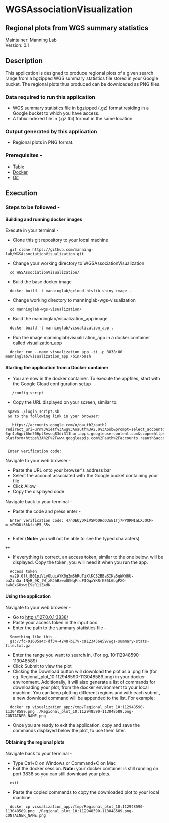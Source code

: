# WGSAssociationVisualization

## Regional plots from WGS summary statistics
Maintainer: Manning Lab <br>
Version: 0.1

## Description
This application is designed to produce regional plots of a given search range from a bgzipped WGS summary statistics file stored in your Google bucket. The regional plots thus produced can be downloaded as PNG files.

### Data required to run this application
 - WGS summary statistics file in bgzipped (.gz) format residing in a Google bucket to which you have access.
 - A tabix indexed file in (.gz.tbi) format in the same location.
 
### Output generated by this application
 - Regional plots in PNG format.

### Prerequisites - 
* [Tabix](http://www.htslib.org/doc/tabix.html)
* [Docker](https://www.docker.com/)
* [Git](https://git-scm.com/)

## Execution
### Steps to be followed - 
#### Building and running docker images
Execute in your terminal - 
 - Clone this git repository to your local machine <br> 
 ```
   git clone https://github.com/manning-lab/WGSAssociationVisualization.git
 ```
 - Change your working directory to WGSAssociationVisualization <br>
 ```
   cd WGSAssociationVisualization/
 ```
 - Build the base docker image <br> 
 ```
   docker build -t manninglab/gcloud-htslib-shiny-image . 
 ```
 - Change working directory to manninglab-wgs-visualization <br> 
 ```
   cd manninglab-wgs-visualization/ 
 ```
 - Build the manninglab/visualization_app image <br> 
 ```
   docker build -t manninglab/visualization_app . 
 ```
 - Run the image manninglab/visualization_app in a docker container called visualization_app <br> 
 ```
   docker run --name visualization_app -ti -p 3838:80 manninglab/visualization_app /bin/bash 
 ```
 
 #### Starting the application from a Docker container
 - You are now in the docker container. To execute the appfiles, start with the Google Cloud configuration setup <br>
 ```
   ./config_script 
 ```
 - Copy the URL displayed on your screen, similar to:
 ```
  spawn ./login_script.sh
  Go to the following link in your browser:

    https://accounts.google.com/o/oauth2/auth?redirect_uri=urn%3Aietf%3Awg%3Aoauth%3A2.0%3Aoob&prompt=select_account&response_type=code&client_id=764086051850-6qr4p6gpi6hn506pt8esuq83di311hur.apps.googleusercontent.com&scope=https%3A%2F%2Fwww.googleapis.com%2Fauth%2Fuserinfo.email+https%3A%2F%2Fwww.googleapis.com%2Fauth%2Fcloud-platform+https%3A%2F%2Fwww.googleapis.com%2Fauth%2Faccounts.reauth&access_type=offline


  Enter verification code:
 ```
 
Navigate to your web browser -
 - Paste the URL onto your browser's address bar
 - Select the account associated with the Google bucket containing your file
 - Click Allow
 - Copy the displayed code
  
Navigate back to your terminal - 
 - Paste the code and press enter - <br>
 ```
   Enter verification code: 4/nQEUyDXiVSWoOHoO3oE1Tj7PPQRMIaLXJOCM-m_vFWOUi3kkfzhP5_S5s
   
 ```
 - Enter (**Note:** you will not be able to see the typed characters)
 ```
 ++
 ```
 - If everything is correct, an access token, similar to the one below, will be displayed. Copy the token, you will need it when you run the app.
 ```
   Access token
   ya29.GltjB01piVLyObuiAYK0gZmShRuTiXtKCS2BBaSIKa5qWKW6U-baZinGarINyB_9K_tW_zKJhBzwoUKNqFruFIQqxYKRrKE5L6bgPXO-kwk8xGUxwjE9eR1iZ4dK
 ```
#### Using the application
Navigate to your web browser - 
 - Go to http://127.0.0.1:3838/
 - Paste your access token in the input box
 - Enter the path to the summary statistics file - 
 ```
   Something like this - 
   gs://fc-91605a4c-df34-4248-b17v-ca123456e59/wgs-summary-stats-file.txt.gz
 ```
 - Enter the range you want to search in. (For eg. 10:112948590-113048589)
 - Click Submit to view the plot
 - Clicking the Download button will download the plot as a .png file (for eg. Regional_plot_10:112948590-113048589.png) in your docker environment. Additionally, it will also generate a list of commands for downloading your plot, from the docker environment to your local machine. You can keep plotting different regions and with each submit, a new download command will be appended to the list.
 For example: 
 ```
   docker cp visualization_app:/tmp/Regional_plot_10:112948590-113048589.png ./Regional_plot_10:112948590-113048589.png-CONTAINER_NAME.png
 ```
 - Once you are ready to exit the application, copy and save the commands displayed below the plot, to use them later. 
 
#### Obtaining the regional plots
Navigate back to your terminal - 
 - Type Ctrl+C on Windows or Command+C on Mac
 - Exit the docker session. **Note:** your docker container is still running on port 3838 so you can still download your plots.
 ```
   exit
 ```
 - Paste the copied commands to copy the downloaded plot to your local machine.
 ```
   docker cp visualization_app:/tmp/Regional_plot_10:112948590-113048589.png ./Regional_plot_10:112948590-113048589.png-CONTAINER_NAME.png
 ```
  


